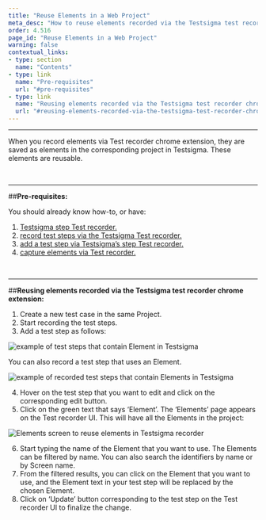 ```yaml
---
title: "Reuse Elements in a Web Project"
meta_desc: "How to reuse elements recorded via the Testsigma test recorder chrome extension for a web project."
order: 4.516
page_id: "Reuse Elements in a Web Project"
warning: false
contextual_links:
- type: section
  name: "Contents"
- type: link
  name: "Pre-requisites"
  url: "#pre-requisites"
- type: link
  name: "Reusing elements recorded via the Testsigma test recorder chrome extension"
  url: "#reusing-elements-recorded-via-the-testsigma-test-recorder-chrome-extension"
---
```


---

When you record elements via Test recorder chrome extension, they are saved as elements in the corresponding project in Testsigma. These elements are reusable.

&emsp;

---
##**Pre-requisites:**

 You should already know how-to, or have:

 1. [Testsigma step Test recorder.](https://testsigma.com/docs/test-step-recorder/install-chrome-extension/)
 2. [record test steps via the Testsigma Test recorder.](https://testsigma.com/docs/test-cases/create-steps-recorder/web-apps/overview/)
 3. [add a test step via Testsigma’s step Test recorder.](https://testsigma.com/docs/test-cases/create-steps-recorder/web-apps/add-steps-before-after/)
 4. [capture elements via Test recorder.](https://testsigma.com/docs/elements/web-apps/record-multiple-elements/)

&emsp;

---
##**Reusing elements recorded via the Testsigma test recorder chrome extension:**

 1. Create a new test case in the same Project.
 2. Start recording the test steps.
 3. Add a test step as follows:


![example of test steps that contain Element in Testsigma](https://docs.testsigma.com/images/reuse-elements/test-steps-that-contain-Element-testsigma.png)

You can also record a test step that uses an Element.

![example of recorded test steps that contain Elements in Testsigma](https://docs.testsigma.com/images/reuse-elements/recorded-test-steps-that-contain-Element-testsigma.png)

 4. Hover on the test step that you want to edit and click on the corresponding edit button. 
 5. Click on the green text that says ‘Element’. The ‘Elements’ page appears on the Test recorder UI. This will have all the Elements in the project:

![Elements screen to reuse elements in Testsigma recorder](https://docs.testsigma.com/images/reuse-elements/Elements-screen-reuse-elements-testsigma-recorder.png)

 6. Start typing the name of the Element that you want to use. The Elements can be filtered by name. You can also search the identifiers by name or by Screen name.
 7. From the filtered results, you can click on the Element that you want to use, and the Element text in your test step will be replaced by the chosen Element.
 8. Click on ‘Update’ button corresponding to the test step on the Test recorder UI to finalize the change.






